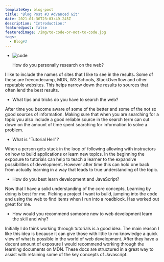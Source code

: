 ```yaml
---
templateKey: blog-post
title: "Blog Post #3 Advanced Git"
date: 2021-01-30T23:03:49.245Z
description: "Introduction:"
featuredpost: false
featuredimage: /img/to-code-or-not-to-code.jpg
tags:
  - Blog#2
---
```

* ![code](/img/to-code-or-not-to-code.jpg "code")

  How do you personally research on the web?

I like to include the names of sites that I like to see in the results. Some of these are freecodecamp, MDN, W3 Schools, StackOverflow and other reputable websites. This helps narrow down the results to sources that often lend the best results.

* What tips and tricks do you have to search the web?

After time you become aware of some of the better and some of the not so good sources of information. Making sure that when you are searching for a topic you also include a good reliable source in the search term can cut down on the amount of time spent searching for information to solve a problem.

* What is "Tutorial Hell"?

When a person gets stuck in the loop of following allowing with instructors on how to build applications or learn new topics. In the beginning the exposure to tutorials can help to teach a learner to the expansive possibilities of development. However after time this can hold one back from actually learning in a way that leads to true understanding of the topic.

* How do you best learn development and JavaScript?

Now that I have a solid understanding of the core concepts, Learning by doing is best for me. Picking a project I want to build, jumping into the code and using the web to find items when I run into a roadblock. Has worked out great for me.

* How would you recommend someone new to web development learn the skill and why?

Initially I do think working through tutorials is a good idea. The main reason I like this idea is because it can give those with little to no knowledge a quick view of what is possible in the world of web development. After they have a decent amount of exposure I would recommend working through the learning documents on MDN. These docs are structured in a great way to assist with retaining some of the key concepts of Javascript.
